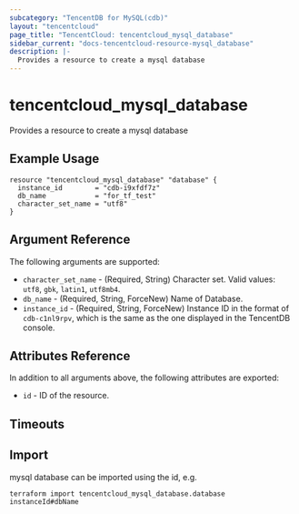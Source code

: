 ```yaml
---
subcategory: "TencentDB for MySQL(cdb)"
layout: "tencentcloud"
page_title: "TencentCloud: tencentcloud_mysql_database"
sidebar_current: "docs-tencentcloud-resource-mysql_database"
description: |-
  Provides a resource to create a mysql database
---
```


# tencentcloud_mysql_database

Provides a resource to create a mysql database

## Example Usage

```hcl
resource "tencentcloud_mysql_database" "database" {
  instance_id        = "cdb-i9xfdf7z"
  db_name            = "for_tf_test"
  character_set_name = "utf8"
}
```

## Argument Reference

The following arguments are supported:

* `character_set_name` - (Required, String) Character set. Valid values:  `utf8`, `gbk`, `latin1`, `utf8mb4`.
* `db_name` - (Required, String, ForceNew) Name of Database.
* `instance_id` - (Required, String, ForceNew) Instance ID in the format of `cdb-c1nl9rpv`,  which is the same as the one displayed in the TencentDB console.

## Attributes Reference

In addition to all arguments above, the following attributes are exported:

* `id` - ID of the resource.



## Timeouts

<no value>


## Import

mysql database can be imported using the id, e.g.

```
terraform import tencentcloud_mysql_database.database instanceId#dbName
```

